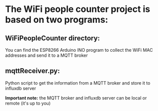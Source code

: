 # The WiFi people counter project is based on two programs:

## WiFiPeopleCounter directory:

You can find the ESP8266 Arduino INO program to collect the WiFi MAC addresses and send it to a MQTT broker

## mqttReceiver.py:

Python script to get the information from a MQTT broker and store it to influxdb server


**Important note:** the MQTT broker and influxdb server can be local or remote (it's up to you)

